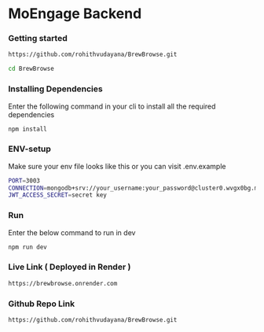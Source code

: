 # MoEngage Backend

### Getting started
```bash
https://github.com/rohithvudayana/BrewBrowse.git
```
```bash
cd BrewBrowse
```


### Installing Dependencies
Enter the following command in your cli to install all the required dependencies

```bash
npm install
```


### ENV-setup
Make sure your env file looks like this or you can visit .env.example
```bash
PORT=3003
CONNECTION=mongodb+srv://your_username:your_password@cluster0.wvgx0bg.mongodb.net/Guestara
JWT_ACCESS_SECRET=secret key
```

### Run
Enter the below command to run in dev
```bash
npm run dev
```


### Live Link ( Deployed in Render )
```bash
https://brewbrowse.onrender.com
```

### Github Repo Link 
```bash
https://github.com/rohithvudayana/BrewBrowse.git
```
